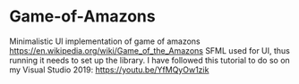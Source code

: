 # Game-of-Amazons

Minimalistic UI implementation of game of amazons https://en.wikipedia.org/wiki/Game_of_the_Amazons
SFML used for UI, thus running it needs to set up the library. I have followed this tutorial to do so on my Visual Studio 2019: https://youtu.be/YfMQyOw1zik
